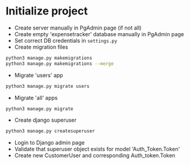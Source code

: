 # Initialize project

- Create server manually in PgAdmin page (if not all)
- Create empty 'expensetracker' database manually in PgAdmin page
- Set correct DB credentials in `settings.py`
- Create migration files
```bash
python3 manage.py makemigrations
python3 manage.py makemigrations --merge
```
- Migrate 'users' app
```bash
python3 manage.py migrate users
```
- Migrate 'all' apps
```bash
python3 manage.py migrate
```
- Create django superuser
```bash
python3 manage.py createsuperuser
```
- Login to Django admin page
- Validate that superuser object exists for model 'Auth_Token.Token'
- Create new CustomerUser and corresponding Auth_token.Token